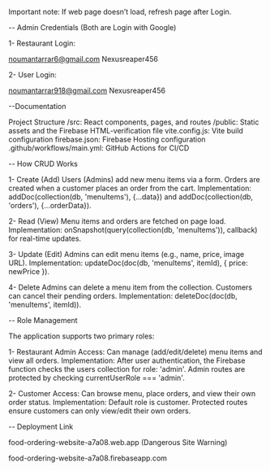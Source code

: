 Important note: If web page doesn’t load, refresh page after Login.

-- Admin Credentials (Both are Login with Google)

1- Restaurant Login:

   noumantarrar6@gmail.com 
   Nexusreaper456

2- User Login:

   noumantarrar918@gmail.com
   Nexusreaper456

--Documentation

   Project Structure
   /src: React components, pages, and routes
   /public: Static assets and the Firebase HTML-verification file
   vite.config.js: Vite build configuration
   firebase.json: Firebase Hosting configuration
   .github/workflows/main.yml: GitHub Actions for CI/CD

-- How CRUD Works

1- Create (Add)
   Users (Admins) add new menu items via a form.
   Orders are created when a customer places an order from the cart.
   Implementation: addDoc(collection(db, 'menuItems'), {...data}) and addDoc(collection(db, 'orders'), {...orderData}).

2- Read (View)
   Menu items and orders are fetched on page load.
   Implementation: onSnapshot(query(collection(db, 'menuItems')), callback) for real-time updates.

3- Update (Edit) 
   Admins can edit menu items (e.g., name, price, image URL).
   Implementation: updateDoc(doc(db, 'menuItems', itemId), { price: newPrice }).

4- Delete
   Admins can delete a menu item from the collection.
   Customers can cancel their pending orders.
   Implementation: deleteDoc(doc(db, 'menuItems', itemId)).

-- Role Management

The application supports two primary roles:

1- Restaurant Admin
   Access: Can manage (add/edit/delete) menu items and view all orders.
   Implementation: After user authentication, the Firebase function checks the users collection for role: 'admin'. Admin routes are protected by checking currentUserRole === 'admin'.

2- Customer
   Access: Can browse menu, place orders, and view their own order status.
   Implementation: Default role is customer. Protected routes ensure customers can only view/edit their own orders.

-- Deployment Link

food-ordering-website-a7a08.web.app  (Dangerous Site Warning)

food-ordering-website-a7a08.firebaseapp.com
